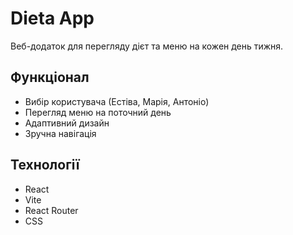 # Dieta App

Веб-додаток для перегляду дієт та меню на кожен день тижня.

## Функціонал

- Вибір користувача (Естіва, Марія, Антоніо)
- Перегляд меню на поточний день
- Адаптивний дизайн
- Зручна навігація

## Технології

- React
- Vite
- React Router
- CSS
